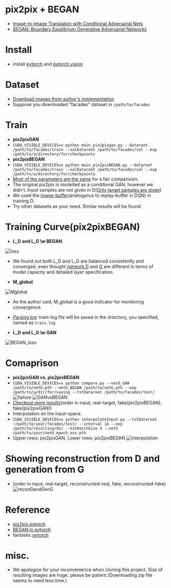 # pix2pix + BEGAN
- [Image-to-Image Translation with Conditional Adversarial Nets](https://phillipi.github.io/pix2pix/)
- [BEGAN: Boundary Equilibrium Generative Adversarial Networks](https://arxiv.org/abs/1703.10717)

# Install
- install [pytorch](https://github.com/pytorch/pytorch) and [pytorch.vision](https://github.com/pytorch/vision)

# Dataset
- [Download images from author's implementation](https://github.com/phillipi/pix2pix)
- Suppose you downloaded "facades" dataset in ```/path/to/facades```

# Train
- **pix2pixGAN**
- ```CUDA_VISIBLE_DEVICES=x python main_pix2pixgan.py --dataroot /path/to/facades/train --valDataroot /path/to/facades/val --exp /path/to/a/directory/for/checkpoints```
- **pix2pixBEGAN**
- ```CUDA_VISIBLE_DEVICES=x python main_pix2pixBEGAN.py --dataroot /path/to/facades/train --valDataroot /path/to/facades/val --exp /path/to/a/directory/for/checkpoints```
- [Most of the parameters are the same](https://github.com/taey16/pix2pixBEGAN.pytorch/blob/master/main_pix2pixBEGAN.py#L37-L48) for a fair comparision.
- The original pix2pix is modelled as a conditional GAN, however we didn't. Input samples are not given in D([Only target samples are given](https://github.com/taey16/pix2pixBEGAN.pytorch/blob/master/main_pix2pixBEGAN.py#L175))
- We used the [image-buffer](https://github.com/taey16/pix2pixBEGAN.pytorch/blob/master/main_pix2pixBEGAN.py#L178)(analogyous to replay-buffer in DQN) in training D.
- Try other datasets as your need. Similar results will be found.

# Training Curve(pix2pixBEGAN)
- **L_D and L_G \w BEGAN**

![loss](https://github.com/taey16/pix2pixBEGAN.pytorch/blob/master/imgs/BEGAN_loss_niter500.png)

- We found out both L_D and L_G are balanced consistently and converged, even thought [network D](https://github.com/taey16/pix2pixBEGAN.pytorch/blob/master/models/pix2pixBEGAN.py#L37) and [G](https://github.com/taey16/pix2pixBEGAN.pytorch/blob/master/models/pix2pixBEGAN.py#L84) are different in terms of model capacity and detailed layer specification.

- **M_global**

![Mglobal](https://github.com/taey16/pix2pixBEGAN.pytorch/blob/master/imgs/BEGAN_Mglobal_niter500.png)

- As the author said, M_global is a good indicator for monitoring convergence.
- [Parsing log](http://htmlpreview.github.io/?https://github.com/taey16/pix2pixBEGAN.pytorch/blob/master/imgs/pix2pixBEGAN.html): train-log file will be saved in the driectory, you specified, named as ```train.log```

- **L_D and L_G \w GAN**

![BEGAN_loss](https://github.com/taey16/pix2pixBEGAN.pytorch/blob/master/imgs/GAN_loss_niter400.png)

# Comaprison
- **pix2pixGAN vs. pix2pixBEGAN**
- ```CUDA_VISIBLE_DEVICES=x python compare.py --netG_GAN /path/to/netG.pth --netG_BEGAN /path/to/netG.pth --exp /path/to/a/dir/for/saving --tstDataroot /path/to/facades/test/```
![failure](https://github.com/taey16/pix2pixBEGAN.pytorch/blob/master/imgs/failure.png)
![GANvsBEGAN](https://github.com/taey16/pix2pixBEGAN.pytorch/blob/master/imgs/pix2pixGAN_vs_pix2pixBEGAN.png)
- [Checkout more results](https://github.com/taey16/pix2pixBEGAN.pytorch/blob/master/imgs/comparison.jpg)(order in input, real-target, fake(pix2pixBEGAN), fake(pix2pixGAN))
- Interpolation on the input-space.
- ```CUDA_VISIBLE_DEVICES=x python interpolateInput.py --tstDataroot ~/path/to/your/facades/test/ --interval 14 --exp /path/to/resulting/dir --tstBatchSize 4 --netG /path/to/your/netG_epoch_xxx.pth```
- Upper rows: pix2pixGAN, Lower rows: pix2pixBEGAN
![interpolation](https://github.com/taey16/pix2pixBEGAN.pytorch/blob/master/imgs/interpolated_pix2pixGAN_pix2pixBEGAN.png)

# Showing reconstruction from D and generation from G
- (order in input, real-target, reconstructed-real, fake, reconstructed-fake) 
![reconDandGenG](https://github.com/taey16/pix2pixBEGAN.pytorch/blob/master/imgs/generated_epoch_00000998_iter00399500.jpg)


# Reference
- [pix2pix.pytorch](https://github.com/taey16/pix2pix.pytorch)
- [BEGAN in pytorch](https://github.com/sunshineatnoon/Paper-Implementations/tree/master/BEGAN)
- fantastic [pytorch](http://pytorch.org/docs/)

# misc.
- We apologize for your inconvenience when cloning this project. Size of resulting images are huge. please be patient.(Downloading zip file seems to need less time.)

